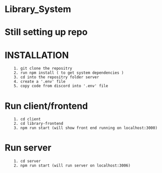 # Library_System
# Still setting up repo
# INSTALLATION 

        1. git clone the repositry 
        2. run npm install ( to get system dependencies ) 
        3. cd into the repositry folder server
        4. create a '.env' file 
        5. copy code from discord into '.env' file

# Run client/frontend 
        1. cd client
        2. cd library-frontend
        3. npm run start (will show front end running on localhost:3000)

# Run server
        1. cd server
        2. npm run start (will run server on localhost:3006)